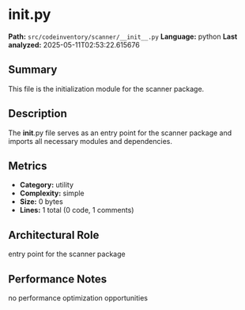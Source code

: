 # __init__.py

**Path:** `src/codeinventory/scanner/__init__.py`
**Language:** python
**Last analyzed:** 2025-05-11T02:53:22.615676

## Summary

This file is the initialization module for the scanner package.

## Description

The __init__.py file serves as an entry point for the scanner package and imports all necessary modules and dependencies.

## Metrics

- **Category:** utility
- **Complexity:** simple
- **Size:** 0 bytes
- **Lines:** 1 total (0 code, 1 comments)

## Architectural Role

entry point for the scanner package

## Performance Notes

no performance optimization opportunities
